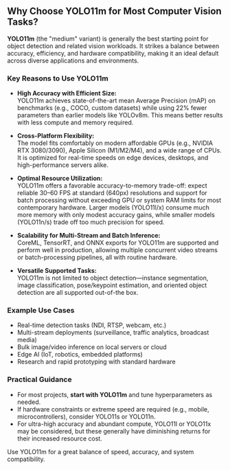 ## Why Choose YOLO11m for Most Computer Vision Tasks?

**YOLO11m** (the "medium" variant) is generally the best starting point for object detection and related vision workloads. It strikes a balance between accuracy, efficiency, and hardware compatibility, making it an ideal default across diverse applications and environments.

### Key Reasons to Use YOLO11m

- **High Accuracy with Efficient Size:**  
  YOLO11m achieves state-of-the-art mean Average Precision (mAP) on benchmarks (e.g., COCO, custom datasets) while using 22% fewer parameters than earlier models like YOLOv8m. This means better results with less compute and memory required.

- **Cross-Platform Flexibility:**  
  The model fits comfortably on modern affordable GPUs (e.g., NVIDIA RTX 3080/3090), Apple Silicon (M1/M2/M4), and a wide range of CPUs. It is optimized for real-time speeds on edge devices, desktops, and high-performance servers alike.

- **Optimal Resource Utilization:**  
  YOLO11m offers a favorable accuracy-to-memory trade-off: expect reliable 30–60 FPS at standard (640px) resolutions and support for batch processing without exceeding GPU or system RAM limits for most contemporary hardware. Larger models (YOLO11l/x) consume much more memory with only modest accuracy gains, while smaller models (YOLO11n/s) trade off too much precision for speed.

- **Scalability for Multi-Stream and Batch Inference:**  
  CoreML, TensorRT, and ONNX exports for YOLO11m are supported and perform well in production, allowing multiple concurrent video streams or batch-processing pipelines, all with routine hardware.

- **Versatile Supported Tasks:**  
  YOLO11m is not limited to object detection—instance segmentation, image classification, pose/keypoint estimation, and oriented object detection are all supported out-of-the box.

### Example Use Cases

- Real-time detection tasks (NDI, RTSP, webcam, etc.)
- Multi-stream deployments (surveillance, traffic analytics, broadcast media)
- Bulk image/video inference on local servers or cloud
- Edge AI (IoT, robotics, embedded platforms)
- Research and rapid prototyping with standard hardware

### Practical Guidance

- For most projects, **start with YOLO11m** and tune hyperparameters as needed.  
- If hardware constraints or extreme speed are required (e.g., mobile, microcontrollers), consider YOLO11s or YOLO11n.  
- For ultra-high accuracy and abundant compute, YOLO11l or YOLO11x may be considered, but these generally have diminishing returns for their increased resource cost.

Use YOLO11m for a great balance of speed, accuracy, and system compatibility.